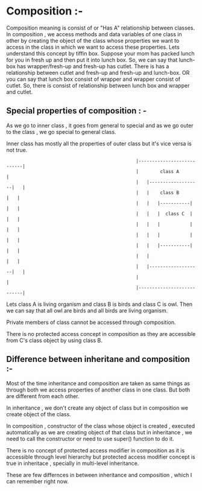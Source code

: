 # Composition :- 

Composition meaning is consist of or "Has A" relationship between classes. In composition , we access methods and data variables of one class in other by creating the object of the class whose properties we want to access in the class in which we want to access these properties. 
Lets understand this concept by tiffin box. Suppose your mom has packed lunch for you in fresh up and then put it into lunch box.
So, we can say that lunch-box has wrapper/fresh-up and fresh-up has cutlet. There is has a relationship between cutlet and fresh-up and fresh-up and lunch-box. 
                                                                    OR
you can say that lunch box consist of wrapper and wrapper consist of cutlet. So, there is consist of relationship between lunch box and wrapper and cutlet.

## Special properties of composition : - 

As we go to inner class , it goes from general to special and as we go outer to the class , we go special to general class.

Inner class has mostly all the properties of outer class but it's vice versa is not true.


                                                    |---------------------------|
                                                    |        class A            |
                                                    |   |-------------------|   |
                                                    |   |    class B        |   |
                                                    |   |   |-----------|   |   |
                                                    |   |   |  class C  |   |   |
                                                    |   |   |           |   |   |
                                                    |   |   |           |   |   |
                                                    |   |   |-----------|   |   |
                                                    |   |                   |   |
                                                    |   |-------------------|   |
                                                    |                           |
                                                    |---------------------------|  

Lets class A is living organism and class B is birds and class C is owl. Then we can say that all owl are birds and all birds are living organism.

Private members of class cannot be accessed through composition.

There is no protected access concept in composition as they are accessible from C's class object by using class B.

## Difference between inheritane and composition :-

Most of the time inheritance and composition are taken as same things as through both we access properties of another class in one class. But both are different from each other.

In inheritance , we don't create any object of class but in composition we create object of the class.

In composition , constructor of the class whose object is created , executed automatically as we are creating object of that class but in inheritance , we need to call the constructor or need to use super() function to do it.

There is no concept of protected access modifier  in composition as it is accessible through level hierarchy but protected access modifier concept is true in inheritace  , specially in multi-level inheritance.

These are few differnces in between inheritance and composition , which I can remember right now.


